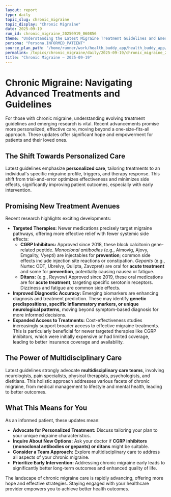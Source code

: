 ```yaml
---
layout: report
type: daily
topic_slug: chronic_migraine
topic_display: "Chronic Migraine"
date: 2025-09-19
run_id: chronic_migraine_20250919_060856
theme: "Understanding the Latest Migraine Treatment Guidelines and Emerging Research Updates"
persona: "Persona.INFORMED_PATIENT"
source_plan_path: "/home/runner/work/health_buddy_app/health_buddy_app/.results/chronic_migraine/weekly_plan/2025-09-15/plan.json"
permalink: /topics/chronic_migraine/daily/2025-09-19/chronic_migraine_20250919_060856/
title: "Chronic Migraine — 2025-09-19"
---
```


# Chronic Migraine: Navigating Advanced Treatments and Guidelines

For those with chronic migraine, understanding evolving treatment guidelines and emerging research is vital. Recent advancements promise more personalized, effective care, moving beyond a one-size-fits-all approach. These updates offer significant hope and empowerment for patients and their loved ones.

## The Shift Towards Personalized Care

Latest guidelines emphasize **personalized care**, tailoring treatments to an individual's specific migraine profile, triggers, and therapy response. This shift from trial-and-error optimizes effectiveness and minimizes side effects, significantly improving patient outcomes, especially with early intervention.

## Promising New Treatment Avenues

Recent research highlights exciting developments:

*   **Targeted Therapies:** Newer medications precisely target migraine pathways, offering more effective relief with fewer systemic side effects:
    *   **CGRP Inhibitors:** Approved since 2018, these block calcitonin gene-related peptide. *Monoclonal antibodies* (e.g., Aimovig, Ajovy, Emgality, Vyepti) are injectables for **prevention**; common side effects include injection site reactions or constipation. *Gepants* (e.g., Nurtec ODT, Ubrelvy, Qulipta, Zavzpret) are oral for **acute treatment** and some for **prevention**, potentially causing nausea or fatigue.
    *   **Ditans:** (e.g., Reyvow) Approved since 2019, these oral medications are for **acute treatment**, targeting specific serotonin receptors. Dizziness and fatigue are common side effects.
*   **Improved Diagnostic Accuracy:** Emerging biomarkers are enhancing diagnosis and treatment prediction. These may identify **genetic predispositions, specific inflammatory markers, or unique neurological patterns**, moving beyond symptom-based diagnosis for more informed decisions.
*   **Expanded Access to Treatments:** Cost-effectiveness studies increasingly support broader access to effective migraine treatments. This is particularly beneficial for newer targeted therapies like CGRP inhibitors, which were initially expensive or had limited coverage, leading to better insurance coverage and availability.

## The Power of Multidisciplinary Care

Latest guidelines strongly advocate **multidisciplinary care teams**, involving neurologists, pain specialists, physical therapists, psychologists, and dietitians. This holistic approach addresses various facets of chronic migraine, from medical management to lifestyle and mental health, leading to better outcomes.

## What This Means for You

As an informed patient, these updates mean:

*   **Advocate for Personalized Treatment:** Discuss tailoring your plan to your unique migraine characteristics.
*   **Inquire About New Options:** Ask your doctor if **CGRP inhibitors (monoclonal antibodies or gepants) or ditans** might be suitable.
*   **Consider a Team Approach:** Explore multidisciplinary care to address all aspects of your chronic migraine.
*   **Prioritize Early Intervention:** Addressing chronic migraine early leads to significantly better long-term outcomes and enhanced quality of life.

The landscape of chronic migraine care is rapidly advancing, offering more hope and effective strategies. Staying engaged with your healthcare provider empowers you to achieve better health outcomes.
